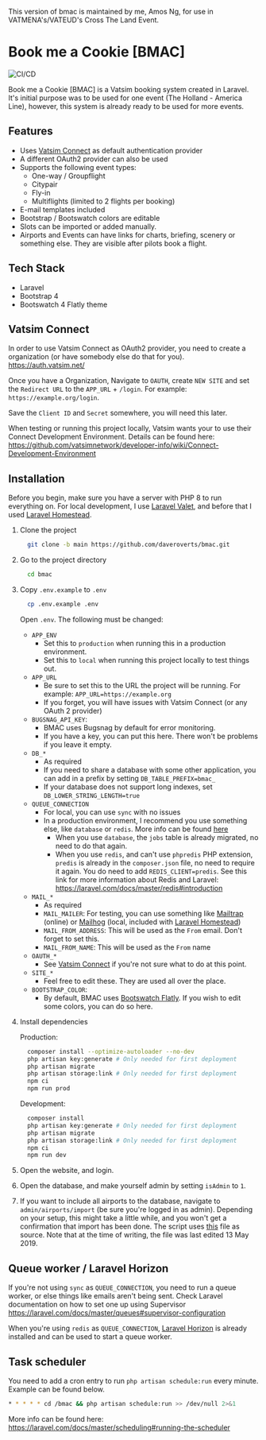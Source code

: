 This version of bmac is maintained by me, Amos Ng, for use in VATMENA's/VATEUD's Cross The Land Event.
# Book me a Cookie [BMAC]

![CI/CD](https://github.com/daveroverts/bmac/workflows/CI/CD/badge.svg)

Book me a Cookie [BMAC] is a Vatsim booking system created in Laravel. It's initial purpose was to be used for one event (The Holland - America Line), however, this system is already ready to be used for more events.

## Features

- Uses [Vatsim Connect](https://vatsimnetwork.github.io/documentation/connect) as default authentication provider
- A different OAuth2 provider can also be used
- Supports the following event types:
  - One-way / Groupflight
  - Citypair
  - Fly-in
  - Multiflights (limited to 2 flights per booking)
- E-mail templates included
- Bootstrap / Bootswatch colors are editable
- Slots can be imported or added manually.
- Airports and Events can have links for charts, briefing, scenery or something else. They are visible after pilots book a flight.

## Tech Stack

- Laravel
- Bootstrap 4
- Bootswatch 4 Flatly theme

## Vatsim Connect

In order to use Vatsim Connect as OAuth2 provider, you need to create a organization (or have somebody else do that for you). <https://auth.vatsim.net/>

Once you have a Organization, Navigate to `OAUTH`, create `NEW SITE` and set the `Redirect URL` to the `APP_URL` + `/login`. For example: `https://example.org/login`.

Save the `Client ID` and `Secret` somewhere, you will need this later.

When testing or running this project locally, Vatsim wants your to use their Connect Development Environment. Details can be found here: <https://github.com/vatsimnetwork/developer-info/wiki/Connect-Development-Environment>

## Installation

Before you begin, make sure you have a server with PHP 8 to run everything on. For local development, I use [Laravel Valet](https://laravel.com/docs/8.x/valet), and before that I used [Laravel Homestead](https://laravel.com/docs/master/homestead).

1. Clone the project

   ```bash
     git clone -b main https://github.com/daveroverts/bmac.git
   ```

2. Go to the project directory

   ```bash
     cd bmac
   ```

3. Copy `.env.example` to `.env`

   ```bash
     cp .env.example .env
   ```

   Open `.env`. The following must be changed:

   - `APP_ENV`
     - Set this to `production` when running this in a production environment.
     - Set this to `local` when running this project locally to test things out.
   - `APP_URL`
     - Be sure to set this to the URL the project will be running. For example: ``APP_URL=https://example.org``
     - If you forget, you will have issues with Vatsim Connect (or any OAuth 2 provider)
   - `BUGSNAG_API_KEY`:
     - BMAC uses Bugsnag by default for error monitoring.
     - If you have a key, you can put this here. There won't be problems if you leave it empty.
   - `DB_*`
     - As required
     - If you need to share a database with some other application, you can add in a prefix by setting `DB_TABLE_PREFIX=bmac_`
     - If your database does not support long indexes, set `DB_LOWER_STRING_LENGTH=true`
   - `QUEUE_CONNECTION`
     - For local, you can use `sync` with no issues
     - In a production environment, I recommend you use something else, like `database` or `redis`. More info can be found [here](https://laravel.com/docs/master/queues)
       - When you use `database`, the `jobs` table is already migrated, no need to do that again.
       - When you use `redis`, and can't use `phpredis` PHP extension, `predis` is already in the `composer.json` file, no need to require it again. You do need to add `REDIS_CLIENT=predis`. See this link for more information about Redis and Laravel: <https://laravel.com/docs/master/redis#introduction>
   - `MAIL_*`
     - As required
     - `MAIL_MAILER`: For testing, you can use something like [Mailtrap](https://mailtrap.io/) (online) or [Mailhog](https://github.com/mailhog/MailHog) (local, included with [Laravel Homestead](https://laravel.com/docs/master/homestead))
     - `MAIL_FROM_ADDRESS`: This will be used as the `From` email. Don't forget to set this.
     - `MAIL_FROM_NAME`: This will be used as the `From` name
   - `OAUTH_*`
     - See [Vatsim Connect](#vatsim-connect) if you're not sure what to do at this point.
   - `SITE_*`
     - Feel free to edit these. They are used all over the place.
   - `BOOTSTRAP_COLOR`:
     - By default, BMAC uses [Bootswatch Flatly](https://bootswatch.com/flatly/). If you wish to edit some colors, you can do so here.

4. Install dependencies

   Production:

   ```bash
     composer install --optimize-autoloader --no-dev
     php artisan key:generate # Only needed for first deployment
     php artisan migrate
     php artisan storage:link # Only needed for first deployment
     npm ci
     npm run prod
   ```

   Development:

   ```bash
     composer install
     php artisan key:generate # Only needed for first deployment
     php artisan migrate
     php artisan storage:link # Only needed for first deployment
     npm ci
     npm run dev
   ```

5. Open the website, and login.

6. Open the database, and make yourself admin by setting `isAdmin` to `1`.

7. If you want to include all airports to the database, navigate to `admin/airports/import` (be sure you're logged in as admin). Depending on your setup, this might take a little while, and you won't get a confirmation that import has been done.
The script uses [this](https://github.com/jpatokal/openflights/blob/master/data/airports.dat) file as source. Note that at the time of writing, the file was last edited 13 May 2019.


## Queue worker / Laravel Horizon
If you're not using `sync` as `QUEUE_CONNECTION`, you need to run a queue worker, or else things like emails aren't being sent. Check Laravel documentation on how to set one up using Supervisor <https://laravel.com/docs/master/queues#supervisor-configuration>

When you're using `redis` as `QUEUE_CONNECTION`, [Laravel Horizon](https://laravel.com/docs/master/horizon) is already installed and can be used to start a queue worker.

## Task scheduler

You need to add a cron entry to run `php artisan schedule:run` every minute. Example can be found below.

```bash
* * * * * cd /bmac && php artisan schedule:run >> /dev/null 2>&1
```

More info can be found here: <https://laravel.com/docs/master/scheduling#running-the-scheduler>

